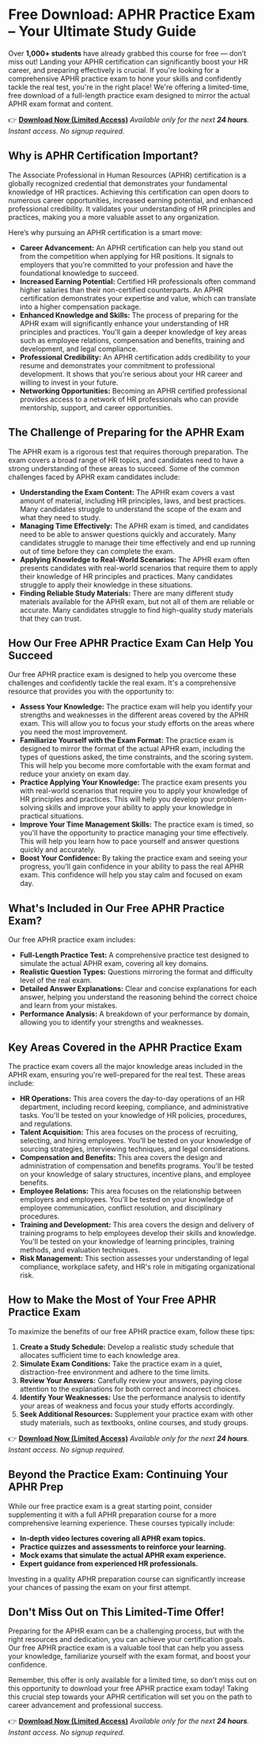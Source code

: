 # Free Download: APHR Practice Exam – Your Ultimate Study Guide

Over **1,000+ students** have already grabbed this course for free — don’t miss out! Landing your APHR certification can significantly boost your HR career, and preparing effectively is crucial. If you're looking for a comprehensive APHR practice exam to hone your skills and confidently tackle the real test, you're in the right place! We're offering a limited-time, free download of a full-length practice exam designed to mirror the actual APHR exam format and content.

👉 [**Download Now (Limited Access)**](https://udemywork.com/aphr-practice-exam)
_Available only for the next **24 hours**. Instant access. No signup required._

## Why is APHR Certification Important?

The Associate Professional in Human Resources (APHR) certification is a globally recognized credential that demonstrates your fundamental knowledge of HR practices. Achieving this certification can open doors to numerous career opportunities, increased earning potential, and enhanced professional credibility. It validates your understanding of HR principles and practices, making you a more valuable asset to any organization.

Here’s why pursuing an APHR certification is a smart move:

*   **Career Advancement:** An APHR certification can help you stand out from the competition when applying for HR positions. It signals to employers that you're committed to your profession and have the foundational knowledge to succeed.
*   **Increased Earning Potential:** Certified HR professionals often command higher salaries than their non-certified counterparts. An APHR certification demonstrates your expertise and value, which can translate into a higher compensation package.
*   **Enhanced Knowledge and Skills:** The process of preparing for the APHR exam will significantly enhance your understanding of HR principles and practices. You'll gain a deeper knowledge of key areas such as employee relations, compensation and benefits, training and development, and legal compliance.
*   **Professional Credibility:** An APHR certification adds credibility to your resume and demonstrates your commitment to professional development. It shows that you're serious about your HR career and willing to invest in your future.
*   **Networking Opportunities:** Becoming an APHR certified professional provides access to a network of HR professionals who can provide mentorship, support, and career opportunities.

## The Challenge of Preparing for the APHR Exam

The APHR exam is a rigorous test that requires thorough preparation. The exam covers a broad range of HR topics, and candidates need to have a strong understanding of these areas to succeed. Some of the common challenges faced by APHR exam candidates include:

*   **Understanding the Exam Content:** The APHR exam covers a vast amount of material, including HR principles, laws, and best practices. Many candidates struggle to understand the scope of the exam and what they need to study.
*   **Managing Time Effectively:** The APHR exam is timed, and candidates need to be able to answer questions quickly and accurately. Many candidates struggle to manage their time effectively and end up running out of time before they can complete the exam.
*   **Applying Knowledge to Real-World Scenarios:** The APHR exam often presents candidates with real-world scenarios that require them to apply their knowledge of HR principles and practices. Many candidates struggle to apply their knowledge in these situations.
*   **Finding Reliable Study Materials:** There are many different study materials available for the APHR exam, but not all of them are reliable or accurate. Many candidates struggle to find high-quality study materials that they can trust.

## How Our Free APHR Practice Exam Can Help You Succeed

Our free APHR practice exam is designed to help you overcome these challenges and confidently tackle the real exam. It's a comprehensive resource that provides you with the opportunity to:

*   **Assess Your Knowledge:** The practice exam will help you identify your strengths and weaknesses in the different areas covered by the APHR exam. This will allow you to focus your study efforts on the areas where you need the most improvement.
*   **Familiarize Yourself with the Exam Format:** The practice exam is designed to mirror the format of the actual APHR exam, including the types of questions asked, the time constraints, and the scoring system. This will help you become more comfortable with the exam format and reduce your anxiety on exam day.
*   **Practice Applying Your Knowledge:** The practice exam presents you with real-world scenarios that require you to apply your knowledge of HR principles and practices. This will help you develop your problem-solving skills and improve your ability to apply your knowledge in practical situations.
*   **Improve Your Time Management Skills:** The practice exam is timed, so you'll have the opportunity to practice managing your time effectively. This will help you learn how to pace yourself and answer questions quickly and accurately.
*   **Boost Your Confidence:** By taking the practice exam and seeing your progress, you'll gain confidence in your ability to pass the real APHR exam. This confidence will help you stay calm and focused on exam day.

## What's Included in Our Free APHR Practice Exam?

Our free APHR practice exam includes:

*   **Full-Length Practice Test:** A comprehensive practice test designed to simulate the actual APHR exam, covering all key domains.
*   **Realistic Question Types:** Questions mirroring the format and difficulty level of the real exam.
*   **Detailed Answer Explanations:** Clear and concise explanations for each answer, helping you understand the reasoning behind the correct choice and learn from your mistakes.
*   **Performance Analysis:** A breakdown of your performance by domain, allowing you to identify your strengths and weaknesses.

## Key Areas Covered in the APHR Practice Exam

The practice exam covers all the major knowledge areas included in the APHR exam, ensuring you're well-prepared for the real test. These areas include:

*   **HR Operations:** This area covers the day-to-day operations of an HR department, including record keeping, compliance, and administrative tasks. You'll be tested on your knowledge of HR policies, procedures, and regulations.
*   **Talent Acquisition:** This area focuses on the process of recruiting, selecting, and hiring employees. You'll be tested on your knowledge of sourcing strategies, interviewing techniques, and legal considerations.
*   **Compensation and Benefits:** This area covers the design and administration of compensation and benefits programs. You'll be tested on your knowledge of salary structures, incentive plans, and employee benefits.
*   **Employee Relations:** This area focuses on the relationship between employers and employees. You'll be tested on your knowledge of employee communication, conflict resolution, and disciplinary procedures.
*   **Training and Development:** This area covers the design and delivery of training programs to help employees develop their skills and knowledge. You'll be tested on your knowledge of learning principles, training methods, and evaluation techniques.
*   **Risk Management:** This section assesses your understanding of legal compliance, workplace safety, and HR's role in mitigating organizational risk.

## How to Make the Most of Your Free APHR Practice Exam

To maximize the benefits of our free APHR practice exam, follow these tips:

1.  **Create a Study Schedule:** Develop a realistic study schedule that allocates sufficient time to each knowledge area.
2.  **Simulate Exam Conditions:** Take the practice exam in a quiet, distraction-free environment and adhere to the time limits.
3.  **Review Your Answers:** Carefully review your answers, paying close attention to the explanations for both correct and incorrect choices.
4.  **Identify Your Weaknesses:** Use the performance analysis to identify your areas of weakness and focus your study efforts accordingly.
5.  **Seek Additional Resources:** Supplement your practice exam with other study materials, such as textbooks, online courses, and study groups.

👉 [**Download Now (Limited Access)**](https://udemywork.com/aphr-practice-exam)
_Available only for the next **24 hours**. Instant access. No signup required._

## Beyond the Practice Exam: Continuing Your APHR Prep

While our free practice exam is a great starting point, consider supplementing it with a full APHR preparation course for a more comprehensive learning experience. These courses typically include:

*   **In-depth video lectures covering all APHR exam topics.**
*   **Practice quizzes and assessments to reinforce your learning.**
*   **Mock exams that simulate the actual APHR exam experience.**
*   **Expert guidance from experienced HR professionals.**

Investing in a quality APHR preparation course can significantly increase your chances of passing the exam on your first attempt.

## Don't Miss Out on This Limited-Time Offer!

Preparing for the APHR exam can be a challenging process, but with the right resources and dedication, you can achieve your certification goals. Our free APHR practice exam is a valuable tool that can help you assess your knowledge, familiarize yourself with the exam format, and boost your confidence.

Remember, this offer is only available for a limited time, so don't miss out on this opportunity to download your free APHR practice exam today! Taking this crucial step towards your APHR certification will set you on the path to career advancement and professional success.

👉 [**Download Now (Limited Access)**](https://udemywork.com/aphr-practice-exam)
_Available only for the next **24 hours**. Instant access. No signup required._
